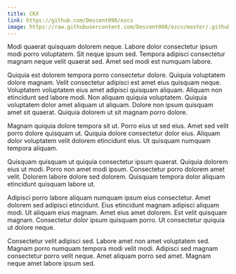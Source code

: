 ```yaml
---
title: CKX
link: https://github.com/Descent098/ezcv
image: https://raw.githubusercontent.com/Descent098/ezcv/master/.github/logo.png
---
```


Modi quaerat quisquam dolorem neque. Labore dolor consectetur ipsum modi porro voluptatem. Sit neque ipsum sed. Tempora adipisci consectetur magnam neque velit quaerat sed. Amet sed modi est numquam labore.

Quiquia est dolorem tempora porro consectetur dolore. Quiquia voluptatem dolore magnam. Velit consectetur adipisci est amet eius quisquam neque. Voluptatem voluptatem eius amet adipisci quisquam aliquam. Aliquam non etincidunt sed labore modi. Non aliquam quiquia voluptatem. Quiquia voluptatem dolor amet aliquam ut aliquam. Dolore non ipsum quisquam amet sit quaerat. Quiquia dolorem ut sit magnam porro dolore.

Magnam quiquia dolore tempora sit ut. Porro eius ut sed eius. Amet sed velit porro dolore quisquam ut. Quiquia dolore consectetur dolor eius. Aliquam dolor voluptatem velit dolorem etincidunt eius. Ut quisquam numquam tempora aliquam.

Quisquam quisquam ut quiquia consectetur ipsum quaerat. Quiquia dolorem eius ut modi. Porro non amet modi ipsum. Consectetur porro dolorem amet velit. Dolorem labore dolore sed dolorem. Quisquam tempora dolor aliquam etincidunt quisquam labore ut.

Adipisci porro labore aliquam numquam ipsum eius consectetur. Amet dolorem sed adipisci etincidunt. Eius etincidunt magnam adipisci aliquam modi. Ut aliquam eius magnam. Amet eius amet dolorem. Est velit quisquam magnam. Consectetur dolor ipsum quisquam porro. Ut consectetur quiquia ut dolore neque.

Consectetur velit adipisci sed. Labore amet non amet voluptatem sed. Magnam porro numquam tempora modi velit modi. Adipisci sed magnam consectetur porro velit neque. Amet aliquam porro sed amet. Magnam neque amet labore ipsum sed.
    